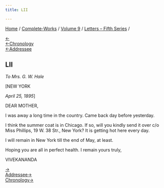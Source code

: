 ```yaml
---
title: LII

---
```

<div>

[Home](../../../index.htm) / [Complete-Works](../../complete_works.htm)
/ [Volume 9](../volume_9_contents.htm) / [Letters – Fifth
Series](letters_fifth_series_contents.htm) /

[←](051_mother.htm)  
[←Chronology](../../volume_8/epistles_fourth_series/041_friend.htm)  
[←Addressee](051_mother.htm)

## LII

*To Mrs. G. W. Hale*

\[NEW YORK

*April 25, 1895*\]

DEAR MOTHER,

I was away a long time in the country. Came back day before yesterday.

I think the summer coat is in Chicago. If so, will you kindly send it
over c/o Miss Phillips, 19 W. 38 Str., New York? It is getting hot here
every day.

I will remain in New York till the end of May, at least.

Hoping you are all in perfect health. I remain yours truly,

VIVEKANANDA

[→](053_mother.htm)  
[Addressee→](053_mother.htm)  
[Chronology→](053_mother.htm)

</div>
